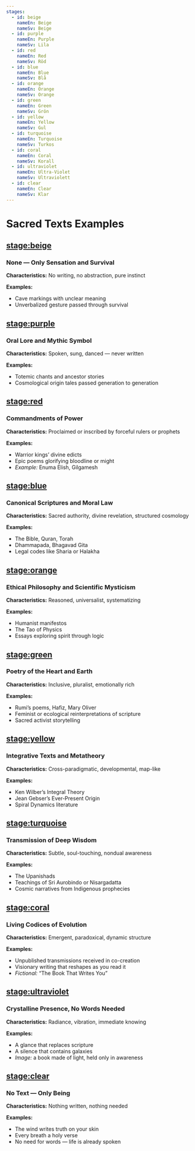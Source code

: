 ```yaml
---
stages:
  - id: beige
    nameEn: Beige
    nameSv: Beige
  - id: purple
    nameEn: Purple
    nameSv: Lila
  - id: red
    nameEn: Red
    nameSv: Röd
  - id: blue
    nameEn: Blue
    nameSv: Blå
  - id: orange
    nameEn: Orange
    nameSv: Orange
  - id: green
    nameEn: Green
    nameSv: Grön
  - id: yellow
    nameEn: Yellow
    nameSv: Gul
  - id: turquoise
    nameEn: Turquoise
    nameSv: Turkos
  - id: coral
    nameEn: Coral
    nameSv: Korall
  - id: ultraviolet
    nameEn: Ultra-Violet
    nameSv: Ultraviolett
  - id: clear
    nameEn: Clear
    nameSv: Klar
---
```


# Sacred Texts Examples

## <stage:beige>

### None — Only Sensation and Survival

**Characteristics:** No writing, no abstraction, pure instinct

**Examples:**
- Cave markings with unclear meaning
- Unverbalized gesture passed through survival

## <stage:purple>

### Oral Lore and Mythic Symbol

**Characteristics:** Spoken, sung, danced — never written

**Examples:**
- Totemic chants and ancestor stories
- Cosmological origin tales passed generation to generation

## <stage:red>

### Commandments of Power

**Characteristics:** Proclaimed or inscribed by forceful rulers or prophets

**Examples:**
- Warrior kings’ divine edicts
- Epic poems glorifying bloodline or might
- *Example:* Enuma Elish, Gilgamesh

## <stage:blue>

### Canonical Scriptures and Moral Law

**Characteristics:** Sacred authority, divine revelation, structured cosmology

**Examples:**
- The Bible, Quran, Torah
- Dhammapada, Bhagavad Gita
- Legal codes like Sharia or Halakha

## <stage:orange>

### Ethical Philosophy and Scientific Mysticism

**Characteristics:** Reasoned, universalist, systematizing

**Examples:**
- Humanist manifestos
- The Tao of Physics
- Essays exploring spirit through logic

## <stage:green>

### Poetry of the Heart and Earth

**Characteristics:** Inclusive, pluralist, emotionally rich

**Examples:**
- Rumi’s poems, Hafiz, Mary Oliver
- Feminist or ecological reinterpretations of scripture
- Sacred activist storytelling

## <stage:yellow>

### Integrative Texts and Metatheory

**Characteristics:** Cross-paradigmatic, developmental, map-like

**Examples:**
- Ken Wilber’s Integral Theory
- Jean Gebser’s Ever-Present Origin
- Spiral Dynamics literature

## <stage:turquoise>

### Transmission of Deep Wisdom

**Characteristics:** Subtle, soul-touching, nondual awareness

**Examples:**
- The Upanishads
- Teachings of Sri Aurobindo or Nisargadatta
- Cosmic narratives from Indigenous prophecies

## <stage:coral>

### Living Codices of Evolution

**Characteristics:** Emergent, paradoxical, dynamic structure

**Examples:**
- Unpublished transmissions received in co-creation
- Visionary writing that reshapes as you read it
- *Fictional:* “The Book That Writes You”

## <stage:ultraviolet>

### Crystalline Presence, No Words Needed

**Characteristics:** Radiance, vibration, immediate knowing

**Examples:**
- A glance that replaces scripture
- A silence that contains galaxies
- *Image:* a book made of light, held only in awareness

## <stage:clear>

### No Text — Only Being

**Characteristics:** Nothing written, nothing needed

**Examples:**
- The wind writes truth on your skin
- Every breath a holy verse
- No need for words — life is already spoken

